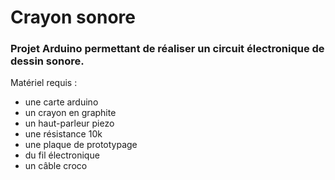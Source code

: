 # Crayon sonore

### Projet Arduino permettant de réaliser un circuit électronique de dessin sonore.

Matériel requis :

* une carte arduino
* un crayon en graphite
* un haut-parleur piezo
* une résistance 10k
* une plaque de prototypage
* du fil électronique
* un câble croco
